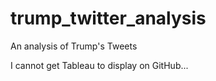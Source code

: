 # trump_twitter_analysis
An analysis of Trump's Tweets

I cannot get Tableau to display on GitHub...
